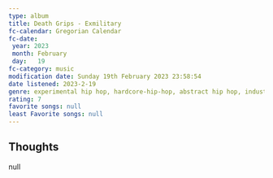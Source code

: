 ```yaml
---
type: album 
title: Death Grips - Exmilitary 
fc-calendar: Gregorian Calendar
fc-date: 
 year: 2023
 month: February
 day:   19
fc-category: music
modification date: Sunday 19th February 2023 23:58:54
date listened: 2023-2-19 
genre: experimental hip hop, hardcore-hip-hop, abstract hip hop, industrial hip hop 
rating: 7
favorite songs: null
least Favorite songs: null
---
```

## Thoughts

null
